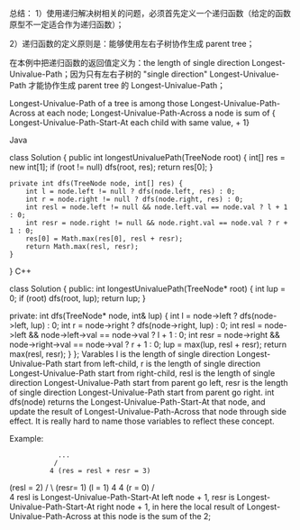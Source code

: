 总结：
  1）使用递归解决树相关的问题，必须首先定义一个递归函数（给定的函数原型不一定适合作为递归函数）；

  2）递归函数的定义原则是：能够使用左右子树协作生成 parent tree；

  在本例中把递归函数的返回值定义为：the length of single direction Longest-Univalue-Path；因为只有左右子树的 "single direction" Longest-Univalue-Path 才能协作生成 parent tree 的 Longest-Univalue-Path；



Longest-Univalue-Path of a tree is among those Longest-Univalue-Path-Across at each node;
Longest-Univalue-Path-Across a node is sum of { Longest-Univalue-Path-Start-At each child with same value, + 1}

Java

class Solution {
    public int longestUnivaluePath(TreeNode root) {
        int[] res = new int[1];
        if (root != null) dfs(root, res);
        return res[0];
    }

    private int dfs(TreeNode node, int[] res) {
        int l = node.left != null ? dfs(node.left, res) : 0;
        int r = node.right != null ? dfs(node.right, res) : 0;
        int resl = node.left != null && node.left.val == node.val ? l + 1 : 0;
        int resr = node.right != null && node.right.val == node.val ? r + 1 : 0;
        res[0] = Math.max(res[0], resl + resr);
        return Math.max(resl, resr);
    }
}
C++

class Solution {
public:
    int longestUnivaluePath(TreeNode* root) {
        int lup = 0;
        if (root) dfs(root, lup);
        return lup;
    }

private:
    int dfs(TreeNode* node, int& lup) {
        int l = node->left ? dfs(node->left, lup) : 0;
        int r = node->right ? dfs(node->right, lup) : 0;
        int resl = node->left && node->left->val == node->val ? l + 1 : 0;
        int resr = node->right && node->right->val == node->val ? r + 1 : 0;
        lup = max(lup, resl + resr);
        return max(resl, resr);
    }
};
Varables
l is the length of single direction Longest-Univalue-Path start from left-child,
r is the length of single direction Longest-Univalue-Path start from right-child,
resl is the length of single direction Longest-Univalue-Path start from parent go left,
resr is the length of single direction Longest-Univalue-Path start from parent go right.
int dfs(node) returns the Longest-Univalue-Path-Start-At that node, and update the result of Longest-Univalue-Path-Across that node through side effect.
It is really hard to name those variables to reflect these concept.

Example:

                ...
               /   
              4 (res = resl + resr = 3)
  (resl = 2) / \ (resr= 1)
    (l = 1) 4   4 (r = 0)
           /     
          4
resl is Longest-Univalue-Path-Start-At left node + 1,
resr is Longest-Univalue-Path-Start-At right node + 1,
in here the local result of Longest-Univalue-Path-Across at this node is the sum of the 2;
